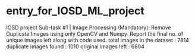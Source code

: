 # entry_for_IOSD_ML_project
IOSD project
Sub-task #1 | Image Processing (Mandatory): Remove Duplicate Images using only OpenCV and Numpy. Report the final no. of unique images left along with code used.
total images in the dataset : 7814
duplicate images found : 1010
original images left : 6804
 
